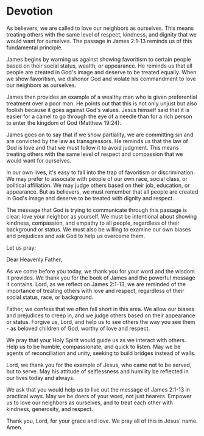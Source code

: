 # Devotion

As believers, we are called to love our neighbors as ourselves. This means treating others with the same level of respect, kindness, and dignity that we would want for ourselves. The passage in James 2:1-13 reminds us of this fundamental principle.

James begins by warning us against showing favoritism to certain people based on their social status, wealth, or appearance. He reminds us that all people are created in God's image and deserve to be treated equally. When we show favoritism, we dishonor God and violate his commandment to love our neighbors as ourselves.

James then provides an example of a wealthy man who is given preferential treatment over a poor man. He points out that this is not only unjust but also foolish because it goes against God's values. Jesus himself said that it is easier for a camel to go through the eye of a needle than for a rich person to enter the kingdom of God (Matthew 19:24).

James goes on to say that if we show partiality, we are committing sin and are convicted by the law as transgressors. He reminds us that the law of God is love and that we must follow it to avoid judgment. This means treating others with the same level of respect and compassion that we would want for ourselves.

In our own lives, it's easy to fall into the trap of favoritism or discrimination. We may prefer to associate with people of our own race, social class, or political affiliation. We may judge others based on their job, education, or appearance. But as believers, we must remember that all people are created in God's image and deserve to be treated with dignity and respect.

The message that God is trying to communicate through this passage is clear: love your neighbor as yourself. We must be intentional about showing kindness, compassion, and empathy to all people, regardless of their background or status. We must also be willing to examine our own biases and prejudices and ask God to help us overcome them.

Let us pray:

Dear Heavenly Father,

As we come before you today, we thank you for your word and the wisdom it provides. We thank you for the book of James and the powerful message it contains. Lord, as we reflect on James 2:1-13, we are reminded of the importance of treating others with love and respect, regardless of their social status, race, or background.

Father, we confess that we often fall short in this area. We allow our biases and prejudices to creep in, and we judge others based on their appearance or status. Forgive us, Lord, and help us to see others the way you see them - as beloved children of God, worthy of love and respect.

We pray that your Holy Spirit would guide us as we interact with others. Help us to be humble, compassionate, and quick to listen. May we be agents of reconciliation and unity, seeking to build bridges instead of walls.

Lord, we thank you for the example of Jesus, who came not to be served, but to serve. May his attitude of selflessness and humility be reflected in our lives today and always.

We ask that you would help us to live out the message of James 2:1-13 in practical ways. May we be doers of your word, not just hearers. Empower us to love our neighbors as ourselves, and to treat each other with kindness, generosity, and respect.

Thank you, Lord, for your grace and love. We pray all of this in Jesus' name. Amen.